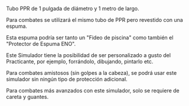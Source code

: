 Tubo PPR de 1 pulgada de diámetro y 1 metro de largo.

Para combates se utilizará el mismo tubo de PPR pero revestido con una espuma.

Esta espuma podría ser tanto un "Fideo de piscina" como también el "Protector de Espuma ENO".

Este Simulador tiene la posibilidad de ser personalizado a gusto del Practicante, por ejemplo, forrándolo, dibujando, pintarlo etc.

Para combates amistosos (sin golpes a la cabeza), se podrá usar este simulador sin ningún tipo de protección adicional.

Para combates más avanzados con este simulador, solo se requiere de careta y guantes.